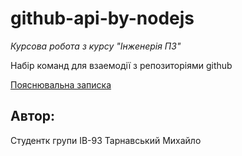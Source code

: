 # github-api-by-nodejs
*Курсова робота з курсу "Інженерія ПЗ"*

Набір команд для взаемодії з репозиторіями github

[Пояснювальна записка](/docs/report.md)
## Автор:
Студентк групи ІВ-93 Тарнавський Михайло
